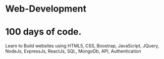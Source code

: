 # Web-Development
# 100 days of code.

Learn to Build websites using HTML5, CSS, Boostrap, JavaScript, JQuery, NodeJs, ExpressJs, ReactJs, SQL, MongoDb, API, Authentication
